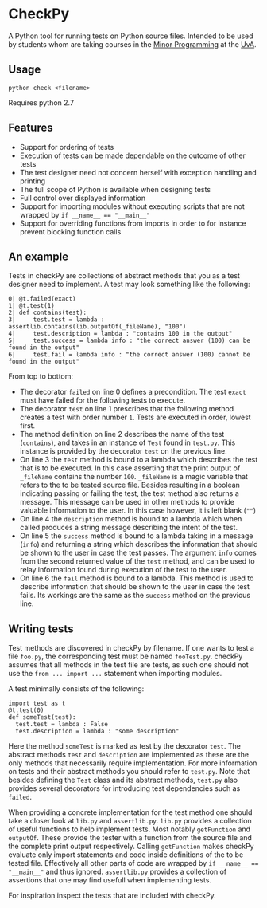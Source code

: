 # CheckPy
A Python tool for running tests on Python source files. 
Intended to be used by students whom are taking courses in the [Minor Programming](http://www.mprog.nl/) at the [UvA](http://www.uva.nl/).

## Usage
`python check <filename>`

Requires python 2.7

## Features

* Support for ordering of tests
* Execution of tests can be made dependable on the outcome of other tests
* The test designer need not concern herself with exception handling and printing
* The full scope of Python is available when designing tests
* Full control over displayed information
* Support for importing modules without executing scripts that are not wrapped by `if __name__ == "__main__"`
* Support for overriding functions from imports in order to for instance prevent blocking function calls

## An example
Tests in checkPy are collections of abstract methods that you as a test designer need to implement. A test may look something like the following:

```
0| @t.failed(exact)
1| @t.test(1)
2| def contains(test):
3|     test.test = lambda : assertlib.contains(lib.outputOf(_fileName), "100")
4|     test.description = lambda : "contains 100 in the output"
5|     test.success = lambda info : "the correct answer (100) can be found in the output"
6|     test.fail = lambda info : "the correct answer (100) cannot be found in the output"
```

From top to bottom:

* The decorator `failed` on line 0 defines a precondition. The test `exact` must have failed for the following tests to execute.
* The decorator `test` on line 1 prescribes that the following method creates a test with order number `1`. Tests are executed in order, lowest first.
* The method definition on line 2 describes the name of the test (`contains`), and takes in an instance of `Test` found in `test.py`. This instance is provided by the decorator `test` on the previous line.
* On line 3 the `test` method is bound to a lambda which describes the test that is to be executed. In this case asserting that the print output of `_fileName` contains the number `100`. `_fileName` is a magic variable that refers to the to be tested source file. Besides resulting in a boolean indicating passing or failing the test, the test method also returns a message. This message can be used in other methods to provide valuable information to the user. In this case however, it is left blank (`""`)
* On line 4 the `description` method is bound to a lambda which when called produces a string message describing the intent of the test.
* On line 5 the `success` method is bound to a lambda taking in a message (`info`) and returning a string which describes the information that should be shown to the user in case the test passes. The argument `info` comes from the second returned value of the `test` method, and can be used to relay information found during execution of the test to the user.
* On line 6 the `fail` method is bound to a lambda. This method is used to describe information that should be shown to the user in case the test fails. Its workings are the same as the `success` method on the previous line.

## Writing tests

Test methods are discovered in checkPy by filename.
If one wants to test a file `foo.py`, the corresponding test must be named `fooTest.py`. 
checkPy assumes that all methods in the test file are tests, as such one should not use the `from ... import ...` statement when importing modules.

A test minimally consists of the following:

```
import test as t
@t.test(0)
def someTest(test):
  test.test = lambda : False
  test.description = lambda : "some description"
```

Here the method `someTest` is marked as test by the decorator `test`. 
The abstract methods `test` and `description` are implemented as these are the only methods that necessarily require implementation. 
For more information on tests and their abstract methods you should refer to `test.py`. 
Note that besides defining the `Test` class and its abstract methods, `test.py` also provides several decorators for introducing test dependencies such as `failed`.

When providing a concrete implementation for the test method one should take a closer look at `lib.py` and `assertlib.py`.
`lib.py` provides a collection of useful functions to help implement tests. 
Most notably `getFunction` and `outputOf`. 
These provide the tester with a function from the source file and the complete print output respectively. 
Calling `getFunction` makes checkPy evaluate only import statements and code inside definitions of the to be tested file.
Effectively all other parts of code are wrapped by `if __name__ == "__main__"` and thus ignored.
`assertlib.py` provides a collection of assertions that one may find usefull when implementing tests.

For inspiration inspect the tests that are included with checkPy.
